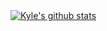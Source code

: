 <a href="https://github.com/anuraghazra/github-readme-stats">
  <img align="center" src="https://github-readme-stats.vercel.app/api?username=kyletruong&show_icons=true&count_private=true&line_height=27" alt="Kyle's github stats" />
</a>
